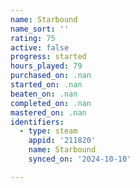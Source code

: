 ```yaml
---
name: Starbound
name_sort: ''
rating: 75
active: false
progress: started
hours_played: 79
purchased_on: .nan
started_on: .nan
beaten_on: .nan
completed_on: .nan
mastered_on: .nan
identifiers:
  - type: steam
    appid: '211820'
    name: Starbound
    synced_on: '2024-10-10'

---
```

